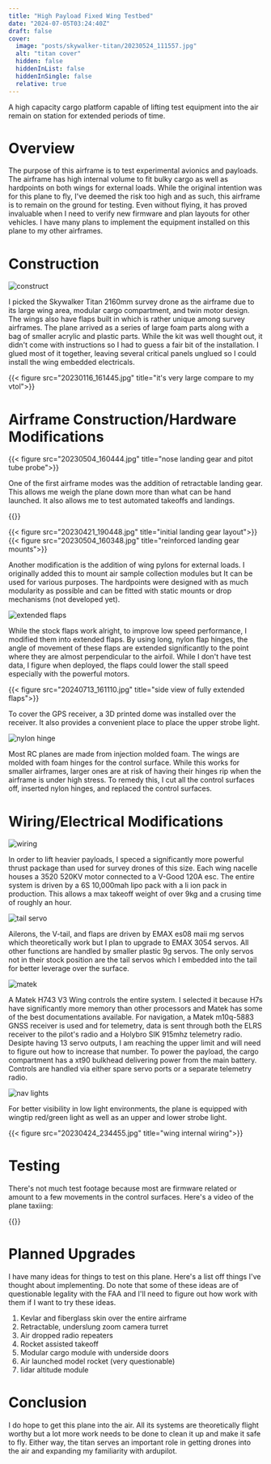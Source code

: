 ```yaml
---
title: "High Payload Fixed Wing Testbed"
date: "2024-07-05T03:24:40Z"
draft: false
cover:
  image: "posts/skywalker-titan/20230524_111557.jpg"
  alt: "titan cover"
  hidden: false
  hiddenInList: false
  hiddenInSingle: false
  relative: true
---
```


A high capacity cargo platform capable of lifting test equipment into the air remain on station for extended periods of time.

# Overview

The purpose of this airframe is to test experimental avionics and payloads. The airframe has high internal volume to fit bulky cargo as well as hardpoints on both wings for external loads. While the original intention was for this plane to fly, I've deemed the risk too high and as such, this airframe is to remain on the ground for testing. Even without flying, it has proved invaluable when I need to verify new firmware and plan layouts for other vehicles. I have many plans to implement the
equipment installed on this plane to my other airframes.

# Construction

![construct](20230201_132238.jpg)

I picked the Skywalker Titan 2160mm survey drone as the airframe due to its large wing area, modular cargo compartment, and twin motor design. The wings also have flaps built in which is rather unique among survey airframes. The plane arrived as a series of large foam parts along with a bag of smaller acrylic and plastic parts. While the kit was well thought out, it didn't come with instructions so I had to guess a fair bit of the installation. I glued most of it together, leaving
several critical panels unglued so I could install the wing embedded electricals.

{{< figure src="20230116_161445.jpg" title="it's very large compare to my vtol">}}

# Airframe Construction/Hardware Modifications

{{< figure src="20230504_160444.jpg" title="nose landing gear and pitot tube probe">}}

One of the first airframe modes was the addition of retractable landing gear. This allows me weigh the plane down more than what can be hand launched. It also allows me to test automated takeoffs and landings. 

{{<youtube WF5YNnRYopU>}}

{{< figure src="20230421_190448.jpg" title="initial landing gear layout">}}
{{< figure src="20230504_160348.jpg" title="reinforced landing gear mounts">}}

Another modification is the addition of wing pylons for external loads. I originally added this to mount air sample collection modules but It can be used for various purposes. The hardpoints were designed with as much modularity as possible and can be fitted with static mounts or drop mechanisms (not developed yet).

![extended flaps](20230504_160359.jpg)

While the stock flaps work alright, to improve low speed performance, I modified them into extended flaps. By using long, nylon flap hinges, the angle of movement of these flaps are extended significantly to the point where they are almost perpendicular to the airfoil. While I don't have test data, I figure when deployed, the flaps could lower the stall speed especially with the powerful motors.

{{< figure src="20240713_161110.jpg" title="side view of fully extended flaps">}}

To cover the GPS receiver, a 3D printed dome was installed over the receiver. It also provides a convenient place to place the upper strobe light.

![nylon hinge](20240713_162636.jpg)

Most RC planes are made from injection molded foam. The wings are molded with foam hinges for the control surface. While this works for smaller airframes, larger ones are at risk of having their hinges rip when the airframe is under high stress. To remedy this, I cut all the control surfaces off, inserted nylon hinges, and replaced the control surfaces.

# Wiring/Electrical Modifications

![wiring](20230504_160426.jpg)

In order to lift heavier payloads, I speced a significantly more powerful thrust package than used for survey drones of this size. Each wing nacelle houses a 3520 520KV motor connected to a V-Good 120A esc. The entire system is driven by a 6S 10,000mah lipo pack with a li ion pack in production. This allows a max takeoff weight of over 9kg and a crusing time of roughly an hour. 

![tail servo](20240713_161738.jpg)

Ailerons, the V-tail, and flaps are driven by EMAX es08 maii mg servos which theoretically work but I plan to upgrade to EMAX 3054 servos. All other functions are handled by smaller plastic 9g  servos. The only servos not in their stock position are the tail servos which I embedded into the tail for better leverage over the surface. 

![matek](20240713_161724.jpg)

A Matek H743 V3 Wing controls the entire system. I selected it because H7s have significantly more memory than other processors and Matek has some of the best documentations available. For navigation, a Matek m10q-5883 GNSS receiver is used and for telemetry, data is sent through both the ELRS receiver to the pilot's radio and a Holybro SIK 915mhz telemetry radio. Desipte having 13 servo outputs, I am reaching the upper limit and will need to figure out how to increase that number. To power the payload, the cargo compartment has a xt90 bulkhead delivering power from the main battery. Controls are handled via either spare servo ports or a separate telemetry radio. 

![nav lights](20230504_160434.jpg)

For better visibility in low light environments, the plane is equipped with wingtip red/green light as well as an upper and lower strobe light.

{{< figure src="20230424_234455.jpg" title="wing internal wiring">}}

# Testing

There's not much test footage because most are firmware related or amount to a few movements in the control surfaces. Here's a video of the plane taxiing:

{{<youtube dq9G4iCxFeQ>}}

# Planned Upgrades

I have many ideas for things to test on this plane. Here's a list off things I've thought about implementing. Do note that some of these ideas are of questionable legality with the FAA and I'll need to figure out how work with them if I want to try these ideas.

1. Kevlar and fiberglass skin over the entire airframe
2. Retractable, underslung zoom camera turret
3. Air dropped radio repeaters
4. Rocket assisted takeoff
5. Modular cargo module with underside doors
6. Air launched model rocket (very questionable)
7. lidar altitude module

# Conclusion

I do hope to get this plane into the air. All its systems are theoretically flight worthy but a lot more work needs to be done to clean it up and make it safe to fly. Either way, the titan serves an important role in getting drones into the air and expanding my familiarity with ardupilot.

